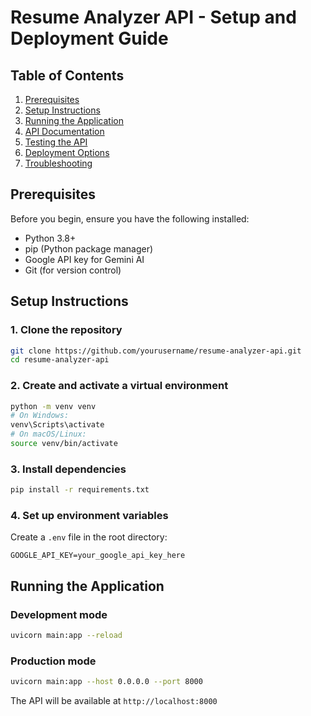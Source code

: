 # Resume Analyzer API - Setup and Deployment Guide

## Table of Contents
1. [Prerequisites](#prerequisites)
2. [Setup Instructions](#setup-instructions)
3. [Running the Application](#running-the-application)
4. [API Documentation](#api-documentation)
5. [Testing the API](#testing-the-api)
6. [Deployment Options](#deployment-options)
7. [Troubleshooting](#troubleshooting)

## Prerequisites

Before you begin, ensure you have the following installed:
- Python 3.8+
- pip (Python package manager)
- Google API key for Gemini AI
- Git (for version control)

## Setup Instructions

### 1. Clone the repository
```bash
git clone https://github.com/yourusername/resume-analyzer-api.git
cd resume-analyzer-api
```

### 2. Create and activate a virtual environment
```bash
python -m venv venv
# On Windows:
venv\Scripts\activate
# On macOS/Linux:
source venv/bin/activate
```

### 3. Install dependencies
```bash
pip install -r requirements.txt
```

### 4. Set up environment variables
Create a `.env` file in the root directory:
```env
GOOGLE_API_KEY=your_google_api_key_here
```

## Running the Application

### Development mode
```bash
uvicorn main:app --reload
```

### Production mode
```bash
uvicorn main:app --host 0.0.0.0 --port 8000
```

The API will be available at `http://localhost:8000`
